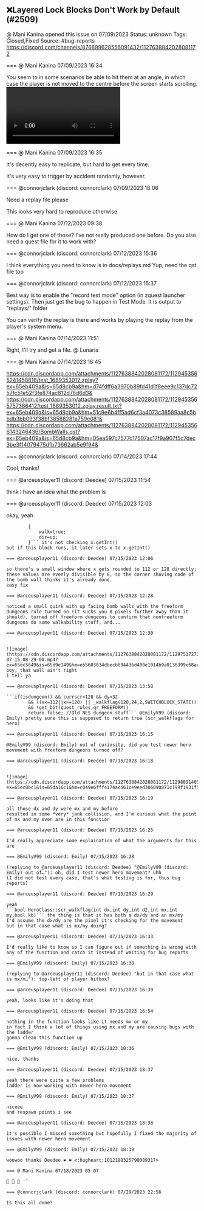 ## ❌Layered Lock Blocks Don't Work by Default (#2509)
@ Mani Kanina opened this issue on 07/09/2023
Status: unknown
Tags: Closed,Fixed
Source: #bug-reports https://discord.com/channels/876899628556091432/1127638842028081172


=== @ Mani Kanina 07/09/2023 16:34

You seem to in some scenarios be able to hit them at an angle, in which case the player is not moved to the centre before the screen starts scrolling.
![image](https://cdn.discordapp.com/attachments/1127638842028081172/1127638897652940840/Stream_9-7-2023_02.mp4?ex=65e4a68f&is=65d2318f&hm=72ff384ba43f0138c9afbe52eea067436d7e0f1f99565e4fbb79f8fa43d03feb&)

=== @ Mani Kanina 07/09/2023 16:35

It's decently easy to replicate, but hard to get every time.

It's very easy to trigger by accident randomly, however.

=== @connorjclark (discord: connorclark) 07/09/2023 18:06

Need a replay file please

This looks very hard to reproduce otherwise

=== @ Mani Kanina 07/12/2023 09:38

How do I get one of those?
I've not really produced one before. Do you also need a quest file for it to work with?

=== @connorjclark (discord: connorclark) 07/12/2023 15:36

I think everything you need to know is in docs/replays.md
Yup, need the qst file too

=== @connorjclark (discord: connorclark) 07/12/2023 15:37

Best way is to enable the "record test mode" option (in zquest launcher settings). Then just get the bug to happen in Test Mode. It is output to "replays/" folder

You can verify the replay is there and works by playing the replay from the player's system menu.

=== @ Mani Kanina 07/14/2023 11:51

Right, I'll try and get a file. @ Lunaria

=== @ Mani Kanina 07/14/2023 16:45


https://cdn.discordapp.com/attachments/1127638842028081172/1129453565241458818/test_1689353012.zplay?ex=65eb409a&is=65d8cb9a&hm=d74fdff6a3970b89fd41d1f8eee9c137dc7257fc51e52f3fe874ac812d76d6d3&
https://cdn.discordapp.com/attachments/1127638842028081172/1129453565757366412/test_1689353012.zplay.result.txt?ex=65eb409a&is=65d8cb9a&hm=51c9e6b4ff5ad6cf3a4073c38589aa8c5bbdb3bb093f38bf38588281a759e081&
https://cdn.discordapp.com/attachments/1127638842028081172/1129453566143246436/BombWalls.qst?ex=65eb409a&is=65d8cb9a&hm=05ea597c7577c17507ac17f9a907f5c7dec3be3f14079475dfb73662ab5e9f94&

=== @connorjclark (discord: connorclark) 07/14/2023 17:44

Cool, thanks!

=== @arceusplayer11 (discord: Deedee) 07/15/2023 11:54

think I have an idea what the problem is

=== @arceusplayer11 (discord: Deedee) 07/15/2023 12:03

okay, yeah
```if(((dtype==dBOMBED)?DrunkUp():dir==up) && ((diagonalMovement||NO_GRIDLOCK)?x>112&&x<128:x==120) && y<=32 && tmpscr->door[0]==dtype)
        {
            walk=true;
            dir=up;
        }``` it's not checking x.getInt()
but if this block runs, it later sets x to x.getInt()

=== @arceusplayer11 (discord: Deedee) 07/15/2023 12:06

so there's a small window where x gets rounded to 112 or 128 directly; these values are evenly divisible by 8, so the corner shoving code of the bomb wall thinks it's already done.
easy fix

=== @arceusplayer11 (discord: Deedee) 07/15/2023 12:28

noticed a small quirk with up facing bomb walls with the freeform dungeons rule turned on (it sucks you 8 pixels further away than it should), turned off freeform dungeons to confirm that nonfreeform dungeons do some walkability stuff, and...

=== @arceusplayer11 (discord: Deedee) 07/15/2023 12:30


![image](https://cdn.discordapp.com/attachments/1127638842028081172/1129751727223099452/2023-07-15_08-29-00.mp4?ex=65ec5649&is=65d9e149&hm=eb5603034dbecb694436d400e1014b9a0136399e68aec6679df2ed10a8c95e93&)
boy, that wall ain't right
i tell ya

=== @arceusplayer11 (discord: Deedee) 07/15/2023 13:58

```if(isdungeon() && currscr<128 && dy<32
        && ((x<=112||x>=128) || _walkflag(120,24,2,SWITCHBLOCK_STATE))
        && !get_bit(quest_rules,qr_FREEFORM))
        return false; //Old NES dungeon stuff``` @EmilyV99 (discord: Emily) pretty sure this is supposed to return true (scr_walkflags for hero)

=== @arceusplayer11 (discord: Deedee) 07/15/2023 16:15

@EmilyV99 (discord: Emily) out of curiosity, did you test newer hero movement with freeform dungeons turned off?

=== @arceusplayer11 (discord: Deedee) 07/15/2023 16:18


![image](https://cdn.discordapp.com/attachments/1127638842028081172/1129809140596867163/image.png?ex=65ec8bc1&is=65da16c1&hm=c049e6fff4174ac561ce9eed306090871c199f1931f5083fdd37260e2f4717d2&)

=== @arceusplayer11 (discord: Deedee) 07/15/2023 16:19

all those dx and dy were mx and my before
resulted in some *very* jank collision, and I'm curious what the point of mx and my even are in this function

=== @arceusplayer11 (discord: Deedee) 07/15/2023 16:25

I'd really appreciate some explaination of what the arguments for this are

=== @EmilyV99 (discord: Emily) 07/15/2023 16:28

(replying to @arceusplayer11 (discord: Deedee) "@EmilyV99 (discord: Emily) out of…"): oh, did I test newer hero movement? uhh
(I did not test every case, that's what testing is for, thus bug reports)

=== @arceusplayer11 (discord: Deedee) 07/15/2023 16:29

yeah
```bool HeroClass::scr_walkflag(int dx,int dy,int d2,int mx,int my,bool kb)``` the thing is that it has both a dx/dy and an mx/my
I'd assume the dx/dy are the pixel it's checking for the movement
but in that case what is mx/my doing?

=== @arceusplayer11 (discord: Deedee) 07/15/2023 16:33

I'd really like to know so I can figure out if something is wrong with any of the function and catch it instead of waiting for bug reports

=== @EmilyV99 (discord: Emily) 07/15/2023 16:38

(replying to @arceusplayer11 (discord: Deedee) "but in that case what is mx/m…"): top-left of player hitbox?

=== @arceusplayer11 (discord: Deedee) 07/15/2023 16:39

yeah, looks like it's doing that

=== @arceusplayer11 (discord: Deedee) 07/15/2023 16:54

nothing in the function looks like it needs mx or my
in fact I think a lot of things using mx and my are causing bugs with the ladder
gonna clean this function up

=== @EmilyV99 (discord: Emily) 07/15/2023 18:36

nice, thanks

=== @arceusplayer11 (discord: Deedee) 07/15/2023 18:37

yeah there were quite a few problems
ladder is now working with newer hero movement

=== @EmilyV99 (discord: Emily) 07/15/2023 18:37

niceee
and respawn points i see

=== @arceusplayer11 (discord: Deedee) 07/15/2023 18:38

it's possible I missed something but hopefully I fixed the majority of issues with newer hero movement

=== @EmilyV99 (discord: Emily) 07/15/2023 18:39

woowoo thanks Deedee ❤️ ❤️ <:hugheart:1012188325790089317>

=== @ Mani Kanina 07/18/2023 05:07

👏 👏 👏 '¨

=== @connorjclark (discord: connorclark) 07/29/2023 22:56

Is this all done?
